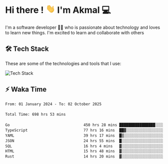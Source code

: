 # Hi there ! <img src="https://github.com/ABSphreak/ABSphreak/blob/master/gifs/Hi.gif" width="30"> I'm Akmal  💻

I'm a software developer 👨‍💻 who is passionate about technology and loves to learn new things. I'm excited to learn and collaborate with others

## 🛠️ Tech Stack

These are some of the technologies and tools that I use:

![Tech Stack](https://skillicons.dev/icons?i=typescript,nodejs,javascript,express,nest,sequelize,go,rabbitmq,python,solidity,react,vue,next,nuxtjs,webpack,vite,tailwindcss,bootstrap,css,scss,html,vercel,firebase,heroku,netlify,docker,postgresql,mongodb,redis,mysql,graphql,git,github,gitlab,vscode,figma,postman,pytorch,tensorflow,bash)

## ⚡ Waka Time
<!--START_SECTION:waka-->

```txt
From: 01 January 2024 - To: 02 October 2025

Total Time: 698 hrs 53 mins

Go                                 450 hrs 28 mins ████████████████░░░░░░░░░   64.45 %
TypeScript                         77 hrs 16 mins  ██▓░░░░░░░░░░░░░░░░░░░░░░   11.06 %
YAML                               39 hrs 17 mins  █▒░░░░░░░░░░░░░░░░░░░░░░░   05.62 %
JSON                               24 hrs 55 mins  █░░░░░░░░░░░░░░░░░░░░░░░░   03.57 %
SQL                                16 hrs 4 mins   ▓░░░░░░░░░░░░░░░░░░░░░░░░   02.30 %
HTML                               15 hrs 48 mins  ▓░░░░░░░░░░░░░░░░░░░░░░░░   02.26 %
Rust                               14 hrs 20 mins  ▓░░░░░░░░░░░░░░░░░░░░░░░░   02.05 %
```

<!--END_SECTION:waka-->


